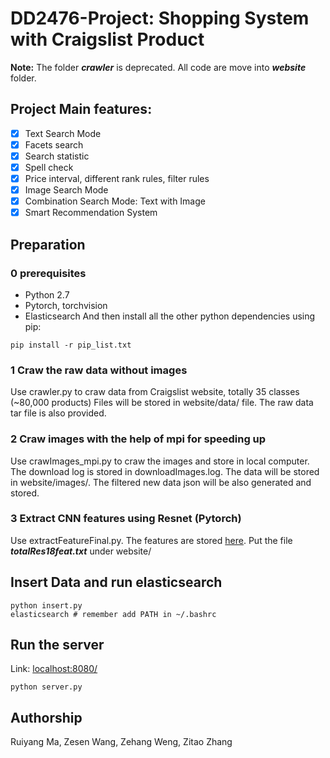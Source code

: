 # DD2476-Project: Shopping System with Craigslist Product

**Note:** The folder ***crawler*** is deprecated. All code are move into ***website*** folder.

## Project Main features:
- [x] Text Search Mode
- [x] Facets search
- [x] Search statistic
- [x] Spell check
- [x] Price interval, different rank rules, filter rules
- [x] Image Search Mode
- [x] Combination Search Mode: Text with Image
- [x] Smart Recommendation System

## Preparation

### 0 prerequisites
* Python 2.7
* Pytorch, torchvision
* Elasticsearch
And then install all the other python dependencies using pip:
```
pip install -r pip_list.txt
```

### 1 Craw the raw data without images

Use crawler.py to craw data from Craigslist website, totally 35 classes (~80,000 products) Files will be stored in website/data/ file. The raw data tar file is also provided.

### 2 Craw images with the help of mpi for speeding up
Use crawImages_mpi.py to craw the images and store in local computer. The download log is stored in downloadImages.log. The data will be stored in website/images/. The filtered new data json will be also generated and stored.

### 3 Extract CNN features using Resnet (Pytorch)
Use extractFeatureFinal.py. The features are stored [here](https://drive.google.com/file/d/1vHil721YsCCNFH7s7qPFcFGmmbvflCpk/view?usp=sharing). Put the file ***totalRes18feat.txt*** under website/

## Insert Data and run elasticsearch

```
python insert.py
elasticsearch # remember add PATH in ~/.bashrc
```

## Run the server
Link: [localhost:8080/](localhost:8080/)
```
python server.py
```

## Authorship

Ruiyang Ma, Zesen Wang, Zehang Weng, Zitao Zhang
